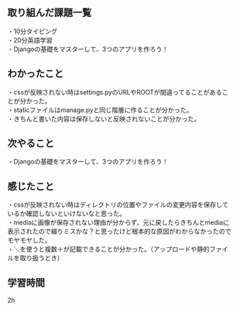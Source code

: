 ## 取り組んだ課題一覧
・10分タイピング
<br>・20分英語学習
<br>・Djangoの基礎をマスターして、3つのアプリを作ろう！
## わかったこと
・cssが反映されない時はsettings.pyのURLやROOTが間違ってることがあることが分かった。
<br>・staticファイルはmanage.pyと同じ階層に作ることが分かった。
<br>・きちんと書いた内容は保存しないと反映されないことが分かった。
## 次やること
・Djangoの基礎をマスターして、3つのアプリを作ろう！

## 感じたこと
・cssが反映されない時はディレクトリの位置やファイルの変更内容を保存しているか確認しないといけないなと思った。
<br>・mediaに画像が保存されない理由が分からず、元に戻したらきちんとmediaに表示されたので綴りミスかな？と思ったけど根本的な原因がわからなかったのでモヤモヤした。
<br>・＼を使うと複数＋が記載できることが分かった。（アップロードや静的ファイルを取り扱うとき）
## 学習時間
2h
